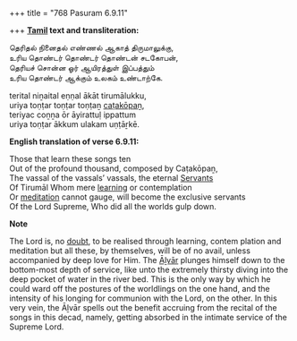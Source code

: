 +++
title = "768 Pasuram 6.9.11"

+++
**[Tamil](/definition/tamil#history "show Tamil definitions") text and transliteration:**

தெரிதல் நினைதல் எண்ணல் ஆகாத் திருமாலுக்கு,  
உரிய தொண்டர் தொண்டர் தொண்டன் சடகோபன்,  
தெரியச் சொன்ன ஓர் ஆயிரத்துள் இப்பத்தும்  
உரிய தொண்டர் ஆக்கும் உலகம் உண்டாற்கே.

terital niṉaital eṇṇal ākāt tirumālukku,  
uriya toṇṭar toṇṭar toṇṭaṉ [caṭakōpaṉ](/definition/catakopan#vaishnavism "show caṭakōpaṉ definitions"),  
teriyac coṉṉa ōr āyirattuḷ ippattum  
uriya toṇṭar ākkum ulakam uṇṭāṟkē.

**English translation of verse 6.9.11:**

Those that learn these songs ten  
Out of the profound thousand, composed by Caṭakōpaṉ,  
The vassal of the vassals’ vassals, the eternal [Servants](/definition/servant#history "show Servants definitions")  
Of Tirumāl Whom mere [learning](/definition/learning#history "show learning definitions") or contemplation  
Or [meditation](/definition/meditation#history "show meditation definitions") cannot gauge, will become the exclusive servants  
Of the Lord Supreme, Who did all the worlds gulp down.

**Note**

The Lord is, no [doubt](/definition/doubt#history "show doubt definitions"), to be realised through learning, contem plation and meditation but all these, by themselves, will be of no avail, unless accompanied by deep love for Him. The [Āḻvār](/definition/aḻvar#vaishnavism "show Āḻvār definitions") plunges himself down to the bottom-most depth of service, like unto the extremely thirsty diving into the deep pocket of water in the river bed. This is the only way by which he could ward off the postures of the worldlings on the one hand, and the intensity of his longing for communion with the Lord, on the other. In this very vein, the Āḻvār spells out the benefit accruing from the recital of the songs in this decad, namely, getting absorbed in the intimate service of the Supreme Lord.


